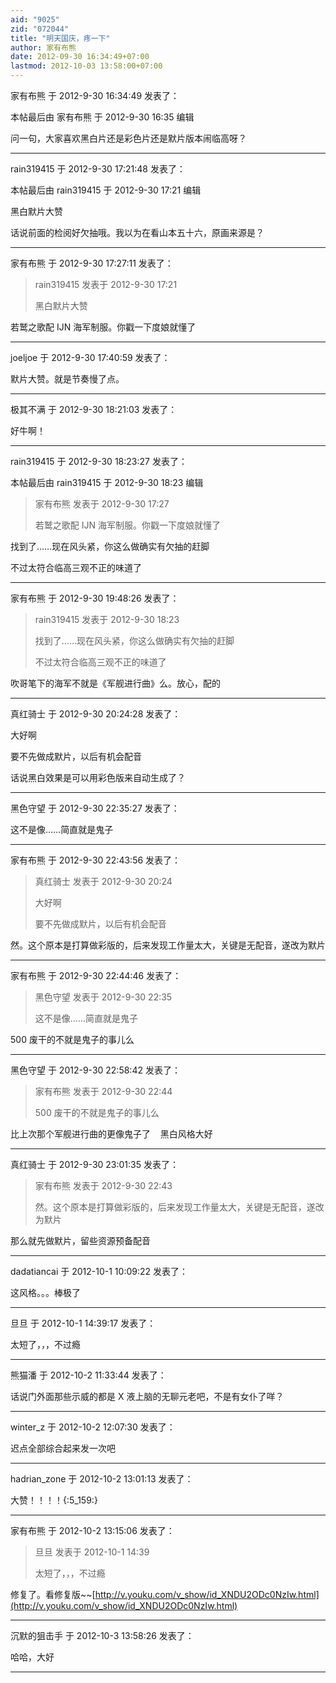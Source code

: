 ```yaml
---
aid: "9025"
zid: "072044"
title: "明天国庆，疼一下"
author: 家有布熊
date: 2012-09-30 16:34:49+07:00
lastmod: 2012-10-03 13:58:00+07:00
---
```


家有布熊 于 2012-9-30 16:34:49 发表了：

本帖最后由 家有布熊 于 2012-9-30 16:35 编辑

问一句，大家喜欢黑白片还是彩色片还是默片版本闹临高呀？

---

rain319415 于 2012-9-30 17:21:48 发表了：

本帖最后由 rain319415 于 2012-9-30 17:21 编辑

黑白默片大赞

话说前面的检阅好欠抽哦。我以为在看山本五十六，原画来源是？

---

家有布熊 于 2012-9-30 17:27:11 发表了：

> rain319415 发表于 2012-9-30 17:21
>
> 黑白默片大赞

若鹫之歌配 IJN 海军制服。你戳一下度娘就懂了

---

joeljoe 于 2012-9-30 17:40:59 发表了：

默片大赞。就是节奏慢了点。

---

极其不满 于 2012-9-30 18:21:03 发表了：

好牛啊！

---

rain319415 于 2012-9-30 18:23:27 发表了：

本帖最后由 rain319415 于 2012-9-30 18:23 编辑

> 家有布熊 发表于 2012-9-30 17:27
>
> 若鹫之歌配 IJN 海军制服。你戳一下度娘就懂了

找到了……现在风头紧，你这么做确实有欠抽的赶脚

不过太符合临高三观不正的味道了

---

家有布熊 于 2012-9-30 19:48:26 发表了：

> rain319415 发表于 2012-9-30 18:23
>
> 找到了……现在风头紧，你这么做确实有欠抽的赶脚
>
> 不过太符合临高三观不正的味道了

吹哥笔下的海军不就是《军舰进行曲》么。放心，配的

---

真红骑士 于 2012-9-30 20:24:28 发表了：

大好啊

要不先做成默片，以后有机会配音

话说黑白效果是可以用彩色版来自动生成了？

---

黑色守望 于 2012-9-30 22:35:27 发表了：

这不是像……简直就是鬼子

---

家有布熊 于 2012-9-30 22:43:56 发表了：

> 真红骑士 发表于 2012-9-30 20:24
>
> 大好啊
>
> 要不先做成默片，以后有机会配音

然。这个原本是打算做彩版的，后来发现工作量太大，关键是无配音，遂改为默片

---

家有布熊 于 2012-9-30 22:44:46 发表了：

> 黑色守望 发表于 2012-9-30 22:35
>
> 这不是像……简直就是鬼子

500 废干的不就是鬼子的事儿么

---

黑色守望 于 2012-9-30 22:58:42 发表了：

> 家有布熊 发表于 2012-9-30 22:44
>
> 500 废干的不就是鬼子的事儿么

比上次那个军舰进行曲的更像鬼子了    黑白风格大好

---

真红骑士 于 2012-9-30 23:01:35 发表了：

> 家有布熊 发表于 2012-9-30 22:43
>
> 然。这个原本是打算做彩版的，后来发现工作量太大，关键是无配音，遂改为默片

那么就先做默片，留些资源预备配音

---

dadatiancai 于 2012-10-1 10:09:22 发表了：

这风格。。。棒极了

---

旦旦 于 2012-10-1 14:39:17 发表了：

太短了，，，不过瘾

---

熊猫潘 于 2012-10-2 11:33:44 发表了：

话说门外面那些示威的都是 X 液上脑的无聊元老吧，不是有女仆了咩？

---

winter_z 于 2012-10-2 12:07:30 发表了：

迟点全部综合起来发一次吧

---

hadrian_zone 于 2012-10-2 13:01:13 发表了：

大赞！！！！{:5_159:}

---

家有布熊 于 2012-10-2 13:15:06 发表了：

> 旦旦 发表于 2012-10-1 14:39
>
> 太短了，，，不过瘾

修复了。看修复版~~[http://v.youku.com/v_show/id_XNDU2ODc0NzIw.html](http://v.youku.com/v_show/id_XNDU2ODc0NzIw.html)

---

沉默的狙击手 于 2012-10-3 13:58:26 发表了：

哈哈，大好

---
